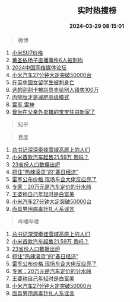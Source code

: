 <div align="center"><h2>实时热搜榜</h2><h4>2024-03-29 08:15:01</h4></div>

> 微博  

1. [小米SU7价格](https://s.weibo.com/weibo?q=%E5%B0%8F%E7%B1%B3SU7%E4%BB%B7%E6%A0%BC&t=31&band_rank=1&Refer=top)<br />
2. [黄圣依杨子直播事件6人被刑拘](https://s.weibo.com/weibo?q=%23%E9%BB%84%E5%9C%A3%E4%BE%9D%E6%9D%A8%E5%AD%90%E7%9B%B4%E6%92%AD%E4%BA%8B%E4%BB%B66%E4%BA%BA%E8%A2%AB%E5%88%91%E6%8B%98%23&t=31&band_rank=2&Refer=top)<br />
3. [2024中国网络媒体论坛](https://s.weibo.com/weibo?q=%232024%E4%B8%AD%E5%9B%BD%E7%BD%91%E7%BB%9C%E5%AA%92%E4%BD%93%E8%AE%BA%E5%9D%9B%23&t=31&band_rank=3&Refer=top)<br />
4. [小米汽车27分钟大定突破50000台](https://s.weibo.com/weibo?q=%23%E5%B0%8F%E7%B1%B3%E6%B1%BD%E8%BD%A627%E5%88%86%E9%92%9F%E5%A4%A7%E5%AE%9A%E7%AA%81%E7%A0%B450000%E5%8F%B0%23&t=31&band_rank=4&Refer=top)<br />
5. [在英中国女留学生被刺身亡](https://s.weibo.com/weibo?q=%23%E5%9C%A8%E8%8B%B1%E4%B8%AD%E5%9B%BD%E5%A5%B3%E7%95%99%E5%AD%A6%E7%94%9F%E8%A2%AB%E5%88%BA%E8%BA%AB%E4%BA%A1%23&t=31&band_rank=5&Refer=top)<br />
6. [选的刮刮卡被店员卖给别人错失100万](https://s.weibo.com/weibo?q=%23%E9%80%89%E7%9A%84%E5%88%AE%E5%88%AE%E5%8D%A1%E8%A2%AB%E5%BA%97%E5%91%98%E5%8D%96%E7%BB%99%E5%88%AB%E4%BA%BA%E9%94%99%E5%A4%B1100%E4%B8%87%23&t=31&band_rank=6&Refer=top)<br />
7. [内啡肽才是减肥高级模式](https://s.weibo.com/weibo?q=%E5%86%85%E5%95%A1%E8%82%BD%E6%89%8D%E6%98%AF%E5%87%8F%E8%82%A5%E9%AB%98%E7%BA%A7%E6%A8%A1%E5%BC%8F&t=31&band_rank=7&Refer=top)<br />
8. [雷军 雷神](https://s.weibo.com/weibo?q=%E9%9B%B7%E5%86%9B%20%E9%9B%B7%E7%A5%9E&t=31&band_rank=8&Refer=top)<br />
9. [曾坐在父亲外卖箱的宝宝住进新家了](https://s.weibo.com/weibo?q=%23%E6%9B%BE%E5%9D%90%E5%9C%A8%E7%88%B6%E4%BA%B2%E5%A4%96%E5%8D%96%E7%AE%B1%E7%9A%84%E5%AE%9D%E5%AE%9D%E4%BD%8F%E8%BF%9B%E6%96%B0%E5%AE%B6%E4%BA%86%23&t=31&band_rank=9&Refer=top)<br />

> 知乎  


> 百度  

1. [总书记深深牵挂雪域高原上的人们](https://www.baidu.com/s?wd=%E6%80%BB%E4%B9%A6%E8%AE%B0%E6%B7%B1%E6%B7%B1%E7%89%B5%E6%8C%82%E9%9B%AA%E5%9F%9F%E9%AB%98%E5%8E%9F%E4%B8%8A%E7%9A%84%E4%BA%BA%E4%BB%AC&sa=fyb_news&rsv_dl=fyb_news)<br />
2. [小米首款汽车起售21.59万 贵吗？](https://www.baidu.com/s?wd=%23%E5%B0%8F%E7%B1%B3%E6%B1%BD%E8%BD%A6%E8%B5%B7%E5%94%AE21%E4%B8%875900%E8%B4%B5%E5%90%97%23&sa=fyb_news&rsv_dl=fyb_news)<br />
3. [23省份人口数据出炉](https://www.baidu.com/s?wd=23%E7%9C%81%E4%BB%BD%E4%BA%BA%E5%8F%A3%E6%95%B0%E6%8D%AE%E5%87%BA%E7%82%89&sa=fyb_news&rsv_dl=fyb_news)<br />
4. [抓住“热辣滚烫”的“春日经济”](https://www.baidu.com/s?wd=%E6%8A%93%E4%BD%8F%E2%80%9C%E7%83%AD%E8%BE%A3%E6%BB%9A%E7%83%AB%E2%80%9D%E7%9A%84%E2%80%9C%E6%98%A5%E6%97%A5%E7%BB%8F%E6%B5%8E%E2%80%9D&sa=fyb_news&rsv_dl=fyb_news)<br />
5. [雷军公布价格 现场车企大佬反应亮了](https://www.baidu.com/s?wd=%E9%9B%B7%E5%86%9B%E5%85%AC%E5%B8%83%E4%BB%B7%E6%A0%BC+%E7%8E%B0%E5%9C%BA%E8%BD%A6%E4%BC%81%E5%A4%A7%E4%BD%AC%E5%8F%8D%E5%BA%94%E4%BA%AE%E4%BA%86&sa=fyb_news&rsv_dl=fyb_news)<br />
6. [专家：20万元是汽车定价的分水岭](https://www.baidu.com/s?wd=%E4%B8%93%E5%AE%B6%EF%BC%9A20%E4%B8%87%E5%85%83%E6%98%AF%E6%B1%BD%E8%BD%A6%E5%AE%9A%E4%BB%B7%E7%9A%84%E5%88%86%E6%B0%B4%E5%B2%AD&sa=fyb_news&rsv_dl=fyb_news)<br />
7. [王婆称自己年轻时是白富美](https://www.baidu.com/s?wd=%E7%8E%8B%E5%A9%86%E7%A7%B0%E8%87%AA%E5%B7%B1%E5%B9%B4%E8%BD%BB%E6%97%B6%E6%98%AF%E7%99%BD%E5%AF%8C%E7%BE%8E&sa=fyb_news&rsv_dl=fyb_news)<br />
8. [小米汽车27分钟大定突破50000台](https://www.baidu.com/s?wd=%E5%B0%8F%E7%B1%B3%E6%B1%BD%E8%BD%A627%E5%88%86%E9%92%9F%E5%A4%A7%E5%AE%9A%E7%AA%81%E7%A0%B450000%E5%8F%B0&sa=fyb_news&rsv_dl=fyb_news)<br />
9. [面具男用病毒针扎人系谣言](https://www.baidu.com/s?wd=%E9%9D%A2%E5%85%B7%E7%94%B7%E7%94%A8%E7%97%85%E6%AF%92%E9%92%88%E6%89%8E%E4%BA%BA%E7%B3%BB%E8%B0%A3%E8%A8%80&sa=fyb_news&rsv_dl=fyb_news)<br />

> 哔哩哔哩  

1. [总书记深深牵挂雪域高原上的人们](https://www.baidu.com/s?wd=%E6%80%BB%E4%B9%A6%E8%AE%B0%E6%B7%B1%E6%B7%B1%E7%89%B5%E6%8C%82%E9%9B%AA%E5%9F%9F%E9%AB%98%E5%8E%9F%E4%B8%8A%E7%9A%84%E4%BA%BA%E4%BB%AC&sa=fyb_news&rsv_dl=fyb_news)<br />
2. [小米首款汽车起售21.59万 贵吗？](https://www.baidu.com/s?wd=%23%E5%B0%8F%E7%B1%B3%E6%B1%BD%E8%BD%A6%E8%B5%B7%E5%94%AE21%E4%B8%875900%E8%B4%B5%E5%90%97%23&sa=fyb_news&rsv_dl=fyb_news)<br />
3. [23省份人口数据出炉](https://www.baidu.com/s?wd=23%E7%9C%81%E4%BB%BD%E4%BA%BA%E5%8F%A3%E6%95%B0%E6%8D%AE%E5%87%BA%E7%82%89&sa=fyb_news&rsv_dl=fyb_news)<br />
4. [抓住“热辣滚烫”的“春日经济”](https://www.baidu.com/s?wd=%E6%8A%93%E4%BD%8F%E2%80%9C%E7%83%AD%E8%BE%A3%E6%BB%9A%E7%83%AB%E2%80%9D%E7%9A%84%E2%80%9C%E6%98%A5%E6%97%A5%E7%BB%8F%E6%B5%8E%E2%80%9D&sa=fyb_news&rsv_dl=fyb_news)<br />
5. [雷军公布价格 现场车企大佬反应亮了](https://www.baidu.com/s?wd=%E9%9B%B7%E5%86%9B%E5%85%AC%E5%B8%83%E4%BB%B7%E6%A0%BC+%E7%8E%B0%E5%9C%BA%E8%BD%A6%E4%BC%81%E5%A4%A7%E4%BD%AC%E5%8F%8D%E5%BA%94%E4%BA%AE%E4%BA%86&sa=fyb_news&rsv_dl=fyb_news)<br />
6. [专家：20万元是汽车定价的分水岭](https://www.baidu.com/s?wd=%E4%B8%93%E5%AE%B6%EF%BC%9A20%E4%B8%87%E5%85%83%E6%98%AF%E6%B1%BD%E8%BD%A6%E5%AE%9A%E4%BB%B7%E7%9A%84%E5%88%86%E6%B0%B4%E5%B2%AD&sa=fyb_news&rsv_dl=fyb_news)<br />
7. [王婆称自己年轻时是白富美](https://www.baidu.com/s?wd=%E7%8E%8B%E5%A9%86%E7%A7%B0%E8%87%AA%E5%B7%B1%E5%B9%B4%E8%BD%BB%E6%97%B6%E6%98%AF%E7%99%BD%E5%AF%8C%E7%BE%8E&sa=fyb_news&rsv_dl=fyb_news)<br />
8. [小米汽车27分钟大定突破50000台](https://www.baidu.com/s?wd=%E5%B0%8F%E7%B1%B3%E6%B1%BD%E8%BD%A627%E5%88%86%E9%92%9F%E5%A4%A7%E5%AE%9A%E7%AA%81%E7%A0%B450000%E5%8F%B0&sa=fyb_news&rsv_dl=fyb_news)<br />
9. [面具男用病毒针扎人系谣言](https://www.baidu.com/s?wd=%E9%9D%A2%E5%85%B7%E7%94%B7%E7%94%A8%E7%97%85%E6%AF%92%E9%92%88%E6%89%8E%E4%BA%BA%E7%B3%BB%E8%B0%A3%E8%A8%80&sa=fyb_news&rsv_dl=fyb_news)<br />

